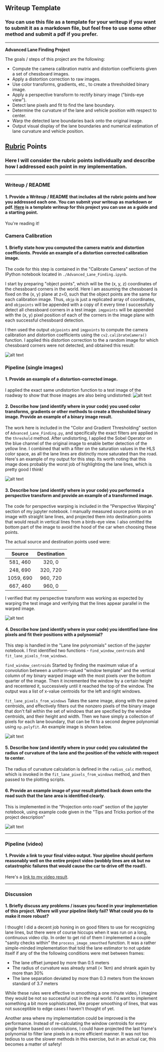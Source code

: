 ## Writeup Template

### You can use this file as a template for your writeup if you want to submit it as a markdown file, but feel free to use some other method and submit a pdf if you prefer.

---

**Advanced Lane Finding Project**

The goals / steps of this project are the following:

* Compute the camera calibration matrix and distortion coefficients given a set of chessboard images.
* Apply a distortion correction to raw images.
* Use color transforms, gradients, etc., to create a thresholded binary image.
* Apply a perspective transform to rectify binary image ("birds-eye view").
* Detect lane pixels and fit to find the lane boundary.
* Determine the curvature of the lane and vehicle position with respect to center.
* Warp the detected lane boundaries back onto the original image.
* Output visual display of the lane boundaries and numerical estimation of lane curvature and vehicle position.

[//]: # (Image References)

[image1]: ./output_images/undistorted_checkerboard_5.png "Undistorted Checkerboard"
[image2]: ./output_images/undistorted_test4.png "Undistorted Road"
[image3]: ./output_images/thresholded_test5.jpg "Binary Example"
[image4]: ./output_images/warped_perspective.png "Warp Example"
[image5]: ./output_images/fit_polynomials_test3.jpg "Fit Visual"
[image6]: ./output_images/projection_test1.jpg "Output"
[video1]: ./project_video.mp4 "Video"

## [Rubric](https://review.udacity.com/#!/rubrics/571/view) Points

### Here I will consider the rubric points individually and describe how I addressed each point in my implementation.  

---

### Writeup / README

#### 1. Provide a Writeup / README that includes all the rubric points and how you addressed each one.  You can submit your writeup as markdown or pdf.  [Here](https://github.com/udacity/CarND-Advanced-Lane-Lines/blob/master/writeup_template.md) is a template writeup for this project you can use as a guide and a starting point.  

You're reading it!

### Camera Calibration

#### 1. Briefly state how you computed the camera matrix and distortion coefficients. Provide an example of a distortion corrected calibration image.

The code for this step is contained in the "Calibrate Camera" section of the IPython notebook located in `./Advanced_Lane_Finding.ipynb`.

I start by preparing "object points", which will be the (x, y, z) coordinates of the chessboard corners in the world. Here I am assuming the chessboard is fixed on the (x, y) plane at z=0, such that the object points are the same for each calibration image.  Thus, `objp` is just a replicated array of coordinates, and `objpoints` will be appended with a copy of it every time I successfully detect all chessboard corners in a test image.  `imgpoints` will be appended with the (x, y) pixel position of each of the corners in the image plane with each successful chessboard detection.  

I then used the output `objpoints` and `imgpoints` to compute the camera calibration and distortion coefficients using the `cv2.calibrateCamera()` function.  I applied this distortion correction to the a random image for which chessboard corners were not detected, and obtained this result:

![alt text][image1]

### Pipeline (single images)

#### 1. Provide an example of a distortion-corrected image.

I applied the exact same undistortion function to a test image of the roadway to show that those images are also being undistorted:
![alt text][image2]

#### 2. Describe how (and identify where in your code) you used color transforms, gradients or other methods to create a thresholded binary image.  Provide an example of a binary image result.

The work here is included in the "Color and Gradient Thresholding" section of `Advanced_Lane_Finding.py`, and specifically the exact filters are applied in the `threshold` method. After undistorting, I applied the Sobel Operator on the blue channel of the original image to enable better detection of the yellow line. I combined that with a filter on the saturation values in the HLS color space, as all the lane lines are distinctly more saturated than the road. Here's an example of my output for this step. Its worth noting that this image does probably the worst job of highlighting the lane lines, which is pretty good I think!

![alt text][image3]

#### 3. Describe how (and identify where in your code) you performed a perspective transform and provide an example of a transformed image.

The code for perspective warping is included in the "Perspective Warping" section of my jupyter notebook. I manually measured source points on an image with straight lane lines, and projected them into destination points that would result in vertical lines from a birds-eye view. I also omitted the bottom part of the image to avoid the hood of the car when choosing these points.

The actual source and destination points used were:

| Source        | Destination   |
|:-------------:|:-------------:|
| 581, 460      | 320, 0        |
| 248, 690      | 320, 720      |
| 1059, 690     | 960, 720      |
| 667, 460      | 960, 0        |

I verified that my perspective transform was working as expected by warping the test image and verifying that the lines appear parallel in the warped image.

![alt text][image4]

#### 4. Describe how (and identify where in your code) you identified lane-line pixels and fit their positions with a polynomial?

This step is handled in the "Lane line polynomials" section of the jupyter notebook. I first identified two functions - `find_window_centroids` and `fit_lane_pixels_from_windows`.

`find_window_centroids` Started by finding the maximum value of a convolution between a uniform-valued "window template" and the vertical column of my binary warped image with the most pixels over the bottom quarter of the image. Then it incremented the window by a certain height and recentered it, successively until it reached the top of the window. The output was a list of x-value centroids for the left and right windows.

`fit_lane_pixels_from_windows` Takes the same image, along with the paired centroids, and effectively filters out the nonzero pixels of the binary image that don't fall within the set of windows that are specified by the window centroids, and their height and width.  Then we have simply a collection of pixels for each lane boundary, that can be fit to a second degree polynomial using `np.polyfit`. An example image is shown below.

![alt text][image5]

#### 5. Describe how (and identify where in your code) you calculated the radius of curvature of the lane and the position of the vehicle with respect to center.

The radius of curvature calculation is defined in the `radius_calc` method, which is invoked in the `fit_lane_pixels_from_windows` method, and then passed to the plotting scripts.

#### 6. Provide an example image of your result plotted back down onto the road such that the lane area is identified clearly.

This is implemented in the "Projection onto road" section of the jupyter notebook, using example code given in the "Tips and Tricks portion of the project description"

![alt text][image6]

---

### Pipeline (video)

#### 1. Provide a link to your final video output.  Your pipeline should perform reasonably well on the entire project video (wobbly lines are ok but no catastrophic failures that would cause the car to drive off the road!).

Here's a [link to my video result](./output_video_images/lane_tracking_smoothed.mp4).

---

### Discussion

#### 1. Briefly discuss any problems / issues you faced in your implementation of this project.  Where will your pipeline likely fail?  What could you do to make it more robust?

I thought I did a decent job honing in on good filters to use for recognizing lane lines, but there were of course hiccups when it was run on a long, continuous video clip. In order to get rid of them I implemented a couple "sanity checks within" the `process_image_smoothed` function. It was a rather simple-minded implementation that told the lane estimator to not update itself if any of the the following conditions were met between frames:
* The lane offset jumped by more than 0.5 meters
* The radius of curvature was already small (< 1km) and shrank again by more than 30%
* The lane separation deviated by more than 0.3 meters from the known standard of 3.7 meters

While these rules were effective in smoothing a one minute video, I imagine they would be not so successful out in the real world. I'd want to implement something a bit more sophisticated, like proper smoothing of lines, that was not susceptible to edge cases I haven't thought of yet.

Another area where my implementation could be improved is the performance. Instead of re-calculating the window centroids for every single frame based on convolutions, I could have projected the last frame's polynomial to filter lane pixels in a more efficient manner. It was not too tedious to use the slower methods in this exercise, but in an actual car, this becomes a matter of safety!
